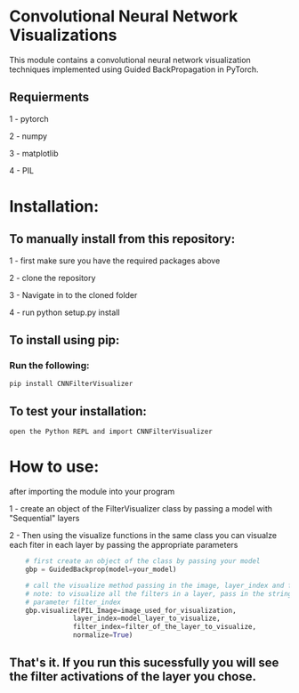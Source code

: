 # Convolutional Neural Network Visualizations 

This module contains a convolutional neural network visualization 
techniques implemented using Guided BackPropagation in PyTorch.

## Requierments

1 - pytorch

2 - numpy

3 - matplotlib

4 - PIL



# Installation:

## To manually install from this repository:

1 - first make sure you have the required packages above

2 - clone the repository

3 - Navigate in to the cloned folder

4 - run python setup.py install


## To install using pip:
### Run the following:
    
    pip install CNNFilterVisualizer

## To test your installation:
    open the Python REPL and import CNNFilterVisualizer

# How to use:
    
after importing the module into your program

1 - create an object of the FilterVisualizer class by 
    passing a model with "Sequential" layers

2 - Then using the visualize functions in the same class
    you can visualze each fiter in each layer
    by passing the appropriate parameters


```python
    # first create an object of the class by passing your model
    gbp = GuidedBackprop(model=your_model)

    # call the visualize method passing in the image, layer_index and filter_index
    # note: to visualize all the filters in a layer, pass in the string "All" to the 
    # parameter filter_index
    gbp.visualize(PIL_Image=image_used_for_visualization, 
                layer_index=model_layer_to_visualize, 
                filter_index=filter_of_the_layer_to_visualize, 
                normalize=True)

```

## That's it. If you run this sucessfully you will see the filter activations of the layer you chose.
    